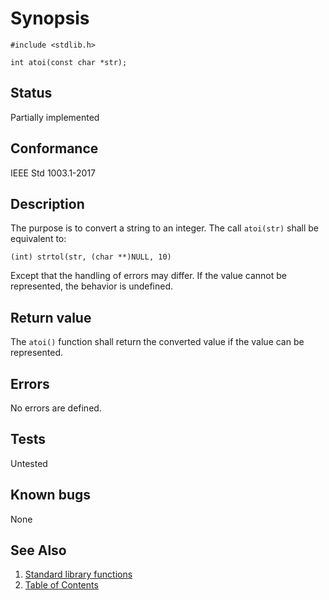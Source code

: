 # Synopsis

`#include <stdlib.h>`</br>

`int atoi(const char *str);`</br>

## Status

Partially implemented

## Conformance

IEEE Std 1003.1-2017

## Description

The purpose is to convert a string to an integer. The call `atoi(str)` shall be equivalent to:

`(int) strtol(str, (char **)NULL, 10)`

Except that the handling of errors may differ. If the value cannot be represented, the behavior is undefined.

## Return value

The `atoi()` function shall return the converted value if the value can be represented.

## Errors

No errors are defined.

## Tests

Untested

## Known bugs

None

## See Also

1. [Standard library functions](../README.md)
2. [Table of Contents](../../../README.md)
